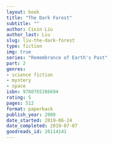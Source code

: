 ```yaml
---
layout: book
title: "The Dark Forest"
subtitle: ""
author: Cixin Liu
author_last: Liu
slug: liu-the-dark-forest
type: fiction
img: true
series: "Remembrance of Earth's Past"
part: 2
genres:
- science fiction
- mystery
- space
isbn: 9780765386694
rating: 5
pages: 512
format: paperback
publish_year: 2008
date_started: 2019-06-24
date_completed: 2019-07-07
goodreads_id: 26114141
---
```


